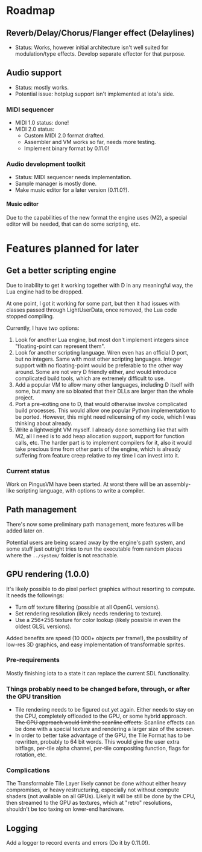 # Roadmap

## Reverb/Delay/Chorus/Flanger effect (Delaylines) 

* Status: Works, however initial architecture isn't well suited for modulation/type effects. Develop separate effector for that purpose.

## Audio support

* Status: mostly works.
* Potential issue: hotplug support isn't implemented at iota's side.

### MIDI sequencer

* MIDI 1.0 status: done!
* MIDI 2.0 status: 
  * Custom MIDI 2.0 format drafted.
  * Assembler and VM works so far, needs more testing.
  * Implement binary format by 0.11.0!

### Audio development toolkit

* Status: MIDI sequencer needs implementation.
* Sample manager is mostly done.
* Make music editor for a later version (0.11.0?).

#### Music editor

Due to the capabilities of the new format the engine uses (M2), a special editor will be needed, that can do some scripting, etc.

# Features planned for later

## Get a better scripting engine

Due to inability to get it working together with D in any meaningful way, the Lua engine had to be dropped.

At one point, I got it working for some part, but then it had issues with classes passed through LightUserData, once removed, the Lua code stopped compiling.

Currently, I have two options:
1. Look for another Lua engine, but most don't implement integers since "floating-point can represent them".
2. Look for another scripting language. Wren even has an official D port, but no integers. Same with most other scripting languages. Integer support with no floating-point would be preferable to the other way around. Some are not very D friendly either, and would introduce complicated build tools, which are extremely difficult to use.
3. Add a popular VM to allow many other languages, including D itself with some, but many are so bloated that their DLLs are larger than the whole project.
4. Port a pre-exiting one to D, that would otherwise involve complicated build processes. This would allow one popular Python implementation to be ported. However, this might need relicensing of my code, which I was thinking about already.
5. Write a lightweight VM myself. I already done something like that with M2, all I need is to add heap allocation support, support for function calls, etc. The harder part is to implement compilers for it, also it would take precious time from other parts of the engine, which is already suffering from feature creep relative to my time I can invest into it.

### Current status

Work on PingusVM have been started. At worst there will be an assembly-like scripting language, with options to write a compiler.

## Path management

There's now some preliminary path management, more features will be added later on.

Potential users are being scared away by the engine's path system, and some stuff just outright tries to run the executable from random places where the `../system/` folder is not reachable.

## GPU rendering (1.0.0)

It's likely possible to do pixel perfect graphics without resorting to compute. It needs the followings:

* Turn off texture filtering (possible at all OpenGL versions).
* Set rendering resolution (likely needs rendering to texture).
* Use a 256*256 texture for color lookup (likely possible in even the oldest GLSL versions).

Added benefits are speed (10 000+ objects per frame!), the possibility of low-res 3D graphics, and easy implementation of transformable sprites.

### Pre-requirements

Mostly finishing iota to a state it can replace the current SDL functionality.

### Things probably need to be changed before, through, or after the GPU transition

* Tile rendering needs to be figured out yet again. Either needs to stay on the CPU, completely offloaded to the GPU, or some hybrid approach. ~~The GPU approach would limit the scanline effects.~~ Scanline effects can be done with a special texture and rendering a larger size of the screen.
* In order to better take advantage of the GPU, the Tile Format has to be rewritten, probably to 64 bit words. This would give the user extra bitflags, per-tile alpha channel, per-tile compositing function, flags for rotation, etc.

### Complications

The Transformable Tile Layer likely cannot be done without either heavy compromises, or heavy restructuring, especially not without compute shaders (not available on all GPUs). Likely it will be still be done by the CPU, then streamed to the GPU as textures, which at "retro" resolutions, shouldn't be too taxing on lower-end hardware.

## Logging

Add a logger to record events and errors (Do it by 0.11.0!).